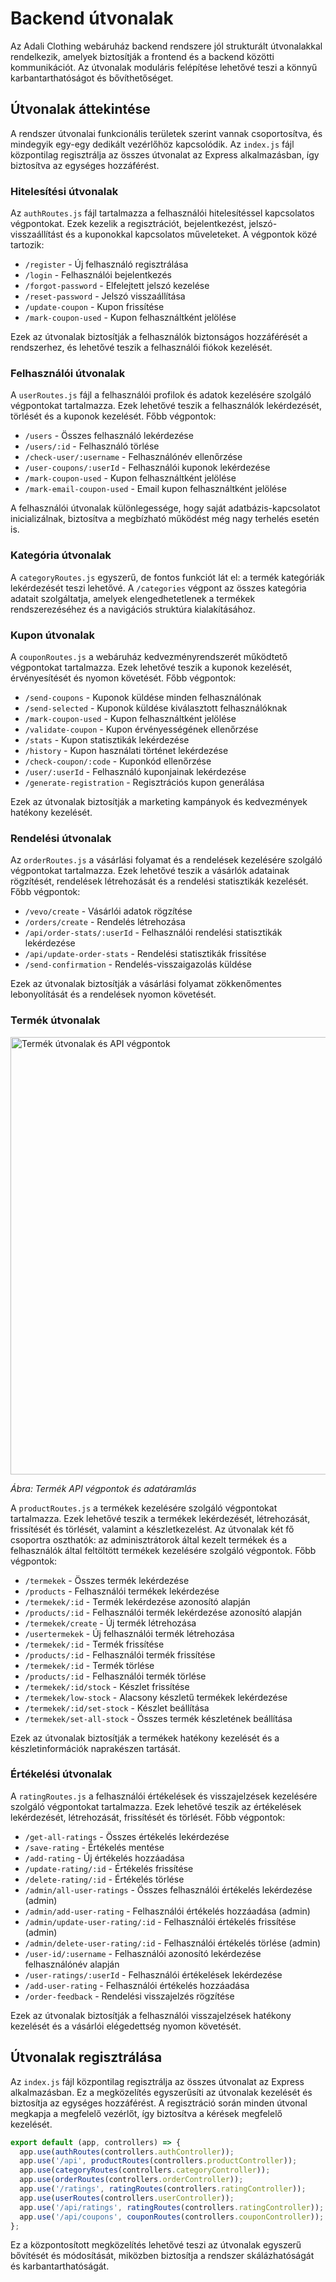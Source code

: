 # Backend útvonalak

Az Adali Clothing webáruház backend rendszere jól strukturált útvonalakkal rendelkezik, amelyek biztosítják a frontend és a backend közötti kommunikációt. Az útvonalak moduláris felépítése lehetővé teszi a könnyű karbantarthatóságot és bővíthetőséget.

## Útvonalak áttekintése

A rendszer útvonalai funkcionális területek szerint vannak csoportosítva, és mindegyik egy-egy dedikált vezérlőhöz kapcsolódik. Az `index.js` fájl központilag regisztrálja az összes útvonalat az Express alkalmazásban, így biztosítva az egységes hozzáférést.

### Hitelesítési útvonalak

Az `authRoutes.js` fájl tartalmazza a felhasználói hitelesítéssel kapcsolatos végpontokat. Ezek kezelik a regisztrációt, bejelentkezést, jelszó-visszaállítást és a kuponokkal kapcsolatos műveleteket. A végpontok közé tartozik:

- `/register` - Új felhasználó regisztrálása
- `/login` - Felhasználói bejelentkezés
- `/forgot-password` - Elfelejtett jelszó kezelése
- `/reset-password` - Jelszó visszaállítása
- `/update-coupon` - Kupon frissítése
- `/mark-coupon-used` - Kupon felhasználtként jelölése

Ezek az útvonalak biztosítják a felhasználók biztonságos hozzáférését a rendszerhez, és lehetővé teszik a felhasználói fiókok kezelését.

### Felhasználói útvonalak

A `userRoutes.js` fájl a felhasználói profilok és adatok kezelésére szolgáló végpontokat tartalmazza. Ezek lehetővé teszik a felhasználók lekérdezését, törlését és a kuponok kezelését. Főbb végpontok:

- `/users` - Összes felhasználó lekérdezése
- `/users/:id` - Felhasználó törlése
- `/check-user/:username` - Felhasználónév ellenőrzése
- `/user-coupons/:userId` - Felhasználói kuponok lekérdezése
- `/mark-coupon-used` - Kupon felhasználtként jelölése
- `/mark-email-coupon-used` - Email kupon felhasználtként jelölése

A felhasználói útvonalak különlegessége, hogy saját adatbázis-kapcsolatot inicializálnak, biztosítva a megbízható működést még nagy terhelés esetén is.

### Kategória útvonalak

A `categoryRoutes.js` egyszerű, de fontos funkciót lát el: a termék kategóriák lekérdezését teszi lehetővé. A `/categories` végpont az összes kategória adatait szolgáltatja, amelyek elengedhetetlenek a termékek rendszerezéséhez és a navigációs struktúra kialakításához.

### Kupon útvonalak

A `couponRoutes.js` a webáruház kedvezményrendszerét működtető végpontokat tartalmazza. Ezek lehetővé teszik a kuponok kezelését, érvényesítését és nyomon követését. Főbb végpontok:

- `/send-coupons` - Kuponok küldése minden felhasználónak
- `/send-selected` - Kuponok küldése kiválasztott felhasználóknak
- `/mark-coupon-used` - Kupon felhasználtként jelölése
- `/validate-coupon` - Kupon érvényességének ellenőrzése
- `/stats` - Kupon statisztikák lekérdezése
- `/history` - Kupon használati történet lekérdezése
- `/check-coupon/:code` - Kuponkód ellenőrzése
- `/user/:userId` - Felhasználó kuponjainak lekérdezése
- `/generate-registration` - Regisztrációs kupon generálása

Ezek az útvonalak biztosítják a marketing kampányok és kedvezmények hatékony kezelését.

### Rendelési útvonalak

Az `orderRoutes.js` a vásárlási folyamat és a rendelések kezelésére szolgáló végpontokat tartalmazza. Ezek lehetővé teszik a vásárlók adatainak rögzítését, rendelések létrehozását és a rendelési statisztikák kezelését. Főbb végpontok:

- `/vevo/create` - Vásárlói adatok rögzítése
- `/orders/create` - Rendelés létrehozása
- `/api/order-stats/:userId` - Felhasználói rendelési statisztikák lekérdezése
- `/api/update-order-stats` - Rendelési statisztikák frissítése
- `/send-confirmation` - Rendelés-visszaigazolás küldése

Ezek az útvonalak biztosítják a vásárlási folyamat zökkenőmentes lebonyolítását és a rendelések nyomon követését.

### Termék útvonalak

<div style={{textAlign: 'center'}}>
  <img src="/img/prod.png" alt="Termék útvonalak és API végpontok" width="700" />
  <p><em>Ábra: Termék API végpontok és adatáramlás</em></p>
</div>


A `productRoutes.js` a termékek kezelésére szolgáló végpontokat tartalmazza. Ezek lehetővé teszik a termékek lekérdezését, létrehozását, frissítését és törlését, valamint a készletkezelést. Az útvonalak két fő csoportra oszthatók: az adminisztrátorok által kezelt termékek és a felhasználók által feltöltött termékek kezelésére szolgáló végpontok. Főbb végpontok:

- `/termekek` - Összes termék lekérdezése
- `/products` - Felhasználói termékek lekérdezése
- `/termekek/:id` - Termék lekérdezése azonosító alapján
- `/products/:id` - Felhasználói termék lekérdezése azonosító alapján
- `/termekek/create` - Új termék létrehozása
- `/usertermekek` - Új felhasználói termék létrehozása
- `/termekek/:id` - Termék frissítése
- `/products/:id` - Felhasználói termék frissítése
- `/termekek/:id` - Termék törlése
- `/products/:id` - Felhasználói termék törlése
- `/termekek/:id/stock` - Készlet frissítése
- `/termekek/low-stock` - Alacsony készletű termékek lekérdezése
- `/termekek/:id/set-stock` - Készlet beállítása
- `/termekek/set-all-stock` - Összes termék készletének beállítása

Ezek az útvonalak biztosítják a termékek hatékony kezelését és a készletinformációk naprakészen tartását.

### Értékelési útvonalak

A `ratingRoutes.js` a felhasználói értékelések és visszajelzések kezelésére szolgáló végpontokat tartalmazza. Ezek lehetővé teszik az értékelések lekérdezését, létrehozását, frissítését és törlését. Főbb végpontok:

- `/get-all-ratings` - Összes értékelés lekérdezése
- `/save-rating` - Értékelés mentése
- `/add-rating` - Új értékelés hozzáadása
- `/update-rating/:id` - Értékelés frissítése
- `/delete-rating/:id` - Értékelés törlése
- `/admin/all-user-ratings` - Összes felhasználói értékelés lekérdezése (admin)
- `/admin/add-user-rating` - Felhasználói értékelés hozzáadása (admin)
- `/admin/update-user-rating/:id` - Felhasználói értékelés frissítése (admin)
- `/admin/delete-user-rating/:id` - Felhasználói értékelés törlése (admin)
- `/user-id/:username` - Felhasználói azonosító lekérdezése felhasználónév alapján
- `/user-ratings/:userId` - Felhasználói értékelések lekérdezése
- `/add-user-rating` - Felhasználói értékelés hozzáadása
- `/order-feedback` - Rendelési visszajelzés rögzítése

Ezek az útvonalak biztosítják a felhasználói visszajelzések hatékony kezelését és a vásárlói elégedettség nyomon követését.

## Útvonalak regisztrálása

Az `index.js` fájl központilag regisztrálja az összes útvonalat az Express alkalmazásban. Ez a megközelítés egyszerűsíti az útvonalak kezelését és biztosítja az egységes hozzáférést. A regisztráció során minden útvonal megkapja a megfelelő vezérlőt, így biztosítva a kérések megfelelő kezelését.

```javascript
export default (app, controllers) => {
  app.use(authRoutes(controllers.authController));
  app.use('/api', productRoutes(controllers.productController));
  app.use(categoryRoutes(controllers.categoryController));
  app.use(orderRoutes(controllers.orderController));
  app.use('/ratings', ratingRoutes(controllers.ratingController)); 
  app.use(userRoutes(controllers.userController));
  app.use('/api/ratings', ratingRoutes(controllers.ratingController));
  app.use('/api/coupons', couponRoutes(controllers.couponController));
};
```

Ez a központosított megközelítés lehetővé teszi az útvonalak egyszerű bővítését és módosítását, miközben biztosítja a rendszer skálázhatóságát és karbantarthatóságát.
